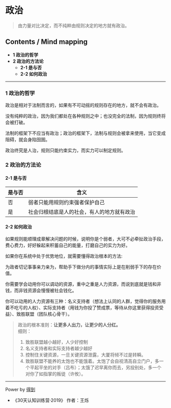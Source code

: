 # 政治
> 由力量对比决定，而不纯粹由规则决定的地方就有政治。

## Contents / Mind mapping
- **1 政治的哲学**
- **2 政治的方法论**
  - **2-1 是与否**
  - **2-2 如何政治**

---

### 1 政治的哲学

政治是相对于法制而言的，如果有不可动摇的规则存在的地方，就不会有政治。

没有纯粹的政治，因为我们都处在各种规则之中；也没完全的法制，因为规则终将会被打破。

法制的框架下不应当有政治；政治的框架下，法制与规则会被拿来使用，当它变成阻碍，就会身陷囹圄。

政治终究是人治，规则只能约束实力，而实力可以制定规则。



### 2 政治的方法论

#### 2-1 是与否

|是与否|含义|
|  --  | -- |
|否|弱者只能用规则约束强者保护自己|
|是|社会归根结底是人的社会，有人的地方就有政治|

#### 2-2 如何政治

如果规则能顺理成章解决问题的时候，说明你是个弱者，大可不必牵扯政治手段，费心费力，好好躲起来积蓄自己的能量，打磨自己的实力为好。

如果你在系统中处于优势地位，就需要懂得政治根本的方法:

为政者切记事事亲力亲为，帮助手下做分内的事情实际上是在削弱手下的存在价值。

你需要学会动用你可以调动的资源，重中之重是人力资源，而说到底就是钱和非钱，而非钱资源会慢慢被社会钱化。

你可以动用的人力资源有三种：名义支持者（想法上认同的人群，觉得你的服务用着不吃亏的人权）、实际支持者（用钱为你投了赞成票，等待从你这里获得投资受益）、致胜联盟（团队核心骨干）。

> 政治的根本准则：**让更多人出力，让更少的人分红。**  
> 细则：  
> 1. 致胜联盟越小越好，人少好控制  
> 2. 名义支持者和实际支持者越少越好  
> 3. 控制住关键资源，一旦关键资源泄露，大厦将倾不过是转瞬。  
> 4. 致胜联盟不能养的太饱也不能饿着。太饱了会自视清高自立门户，多一个平起平坐的对手（吕布）；太饿了迟早离你而去，另投别处，多一个对你了如指掌的叛徒（许攸）。



---
Power by [得到](https://igetget.com)
- 《30天认知训练营·2019》 作者：王烁

